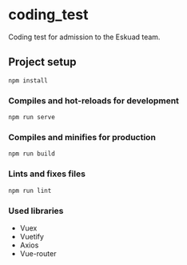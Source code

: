 # coding_test

Coding test for admission to the Eskuad team.

## Project setup
```
npm install
```

### Compiles and hot-reloads for development
```
npm run serve
```

### Compiles and minifies for production
```
npm run build
```

### Lints and fixes files
```
npm run lint
```
### Used libraries
  - Vuex
  - Vuetify
  - Axios
  - Vue-router
